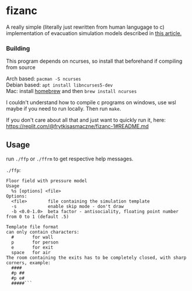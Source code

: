 # fizanc
A really simple (literally just rewritten from human langugage to c) implementation of evacuation simulation models described in [this article.](https://github.com/remilia-smierdzi/fizanc/blob/master/mrowinski-fens2010.pdf)

### Building
This program depends on ncurses, so install that beforehand if compiling from source

Arch based: `pacman -S ncurses`  
Debian based: `apt install libncurses5-dev`  
Mac: install [homebrew](brew.sh) and then `brew install ncurses`

I couldn't understand how to compile c programs on windows, use wsl maybe if you need to run locally.
Then run `make`.

If you don't care about all that and just want to quickly run it, here: https://replit.com/@frytkisasmaczne/fizanc-1#README.md

## Usage
run `./ffp` or `./ffrm` to get respective help messages.

`./ffp`:
```
Floor field with pressure model  
Usage
  %s [options] <file>
Options:
  <file>        file containing the simulation template
  -s            enable skip mode - don't draw
  -b <0.0-1.0>  beta factor - antisociality, floating point number from 0 to 1 (default .5)
  
Template file format
can only contain characters:
  #       for wall
  p       for person
  e       for exit
  space   for air
The room containing the exits has to be completely closed, with sharp corners, example:
  ####
  #p ##
  #p e#
  #####```
